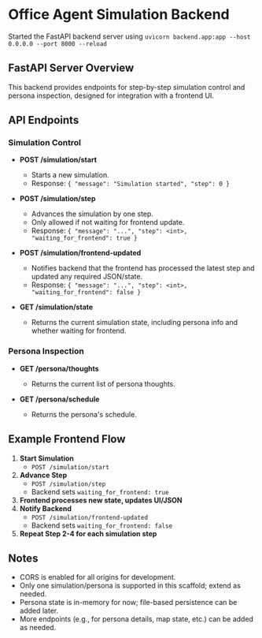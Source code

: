 # Office Agent Simulation Backend

Started the FastAPI backend server using 
`uvicorn backend.app:app --host 0.0.0.0 --port 8000 --reload`


## FastAPI Server Overview

This backend provides endpoints for step-by-step simulation control and persona inspection, designed for integration with a frontend UI.

## API Endpoints

### Simulation Control

- **POST /simulation/start**
  - Starts a new simulation.
  - Response: `{ "message": "Simulation started", "step": 0 }`

- **POST /simulation/step**
  - Advances the simulation by one step.
  - Only allowed if not waiting for frontend update.
  - Response: `{ "message": "...", "step": <int>, "waiting_for_frontend": true }`

- **POST /simulation/frontend-updated**
  - Notifies backend that the frontend has processed the latest step and updated any required JSON/state.
  - Response: `{ "message": "...", "step": <int>, "waiting_for_frontend": false }`

- **GET /simulation/state**
  - Returns the current simulation state, including persona info and whether waiting for frontend.

### Persona Inspection

- **GET /persona/thoughts**
  - Returns the current list of persona thoughts.

- **GET /persona/schedule**
  - Returns the persona's schedule.

## Example Frontend Flow

1. **Start Simulation**
   - `POST /simulation/start`
2. **Advance Step**
   - `POST /simulation/step`
   - Backend sets `waiting_for_frontend: true`
3. **Frontend processes new state, updates UI/JSON**
4. **Notify Backend**
   - `POST /simulation/frontend-updated`
   - Backend sets `waiting_for_frontend: false`
5. **Repeat Step 2-4 for each simulation step**

## Notes

- CORS is enabled for all origins for development.
- Only one simulation/persona is supported in this scaffold; extend as needed.
- Persona state is in-memory for now; file-based persistence can be added later.
- More endpoints (e.g., for persona details, map state, etc.) can be added as needed.

